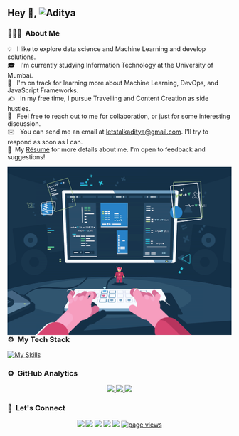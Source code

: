 ## Hey 👋, ![Aditya](https://raw.githubusercontent.com/Yuvadi29/Yuvadi29/main/Github%20Banner.png)

### 👨🏻‍💻 &nbsp;About Me

💡 &nbsp; I like to explore data science and Machine Learning and develop solutions.\
🎓 &nbsp; I'm currently studying Information Technology at the University of Mumbai.\
🌱 &nbsp; I'm on track for learning more about Machine Learning, DevOps, and JavaScript Frameworks.\
✍️ &nbsp; In my free time, I pursue Travelling and Content Creation as side hustles.\
💬 &nbsp; Feel free to reach out to me for collaboration, or just for some interesting discussion.\
✉️ &nbsp; You can send me an email at letstalkaditya@gmail.com. I'll try to respond as soon as I can.\
📄 &nbsp;My [Résumé](https://adityatrivedi.vercel.app/) for more details about me. I'm open to feedback and suggestions!

<img alt="Night Coding" src="https://raw.githubusercontent.com/Yuvadi29/Yuvadi29/main/developer.gif" height="auto" width="auto" align="right"/>

### ⚙️ &nbsp;My Tech Stack

[![My Skills](https://skillicons.dev/icons?i=ae,arduino,bootstrap,c,css,django,fastapi,flask,figma,git,github,graphql,html,js,linux,mongodb,nextjs,nodejs,postman,pr,py,react,redux,replit,styledcomponents,tailwind,vercel,vite,&perline=10)](https://skillicons.dev)

### ⚙️ &nbsp;GitHub Analytics

<p align="center">
  <a href="https://github.com/Yuvadi29">
    <img height="180em" src="https://github-readme-stats-eight-theta.vercel.app/api?username=Yuvadi29&show_icons=true&theme=algolia&include_all_commits=true&count_private=true"/>
    <img height="180em" src="https://github-readme-stats-eight-theta.vercel.app/api/top-langs/?username=Yuvadi29&layout=compact&langs_count=8&theme=algolia"/>
    <img height="180em" src="https://github-readme-streak-stats.herokuapp.com/?user=Yuvadi29&hide_border=true&include_all_commits=true"/>
  </a>
</p>

### 👋 &nbsp;Let's Connect

<p align="center">
  <a href="https://adityatrivedi.vercel.app/"><img src="https://img.shields.io/badge/-Portfolio-3423A6?style=flat&logo=Google-Chrome&logoColor=white"/></a>
  <a href="https://www.linkedin.com/in/aditya-trivedi-b99586211/"><img src="https://img.shields.io/badge/-Aditya%20Trivedi-0077B5?style=flat&logo=Linkedin&logoColor=white"/></a>
  <a href="mailto:letstalkaditya@gmail.com"><img src="https://img.shields.io/badge/-letstalkaditya@gmail.com-D14836?style=flat&logo=Gmail&logoColor=white"/></a>
  <a href="https://instagram.com/@_coding_adda"><img src="https://img.shields.io/badge/-@_coding_adda-E4405F?style=flat&logo=Instagram&logoColor=white"/></a>
  <a href="https://youtube.com/@coding_adda"><img src="https://img.shields.io/badge/-@coding_adda-c4302b?style=flat&logo=Youtube&logoColor=white"/></a>
    <a href="https://github.com/Yuvadi29">
    <img src="https://komarev.com/ghpvc/?username=Yuvadi29&label=Profile Views" alt="page views" />
    </a>
</p>
